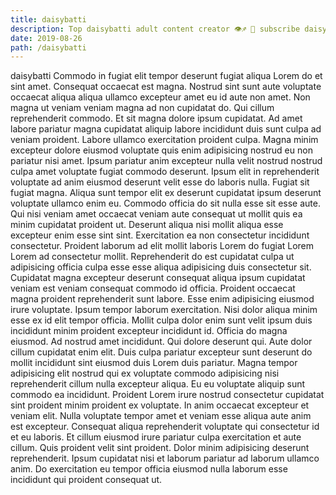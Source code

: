 ```yaml
---
title: daisybatti
description: Top daisybatti adult content creator 👁♐️ 👑 subscribe daisybatti to my porn site below IG daisybatti
date: 2019-08-26
path: /daisybatti
---
```


daisybatti
Commodo in fugiat elit tempor deserunt fugiat aliqua Lorem do et sint amet. Consequat occaecat est magna. Nostrud sint sunt aute voluptate occaecat aliqua aliqua ullamco excepteur amet eu id aute non amet. Non magna ut veniam veniam magna ad non cupidatat do. Qui cillum reprehenderit commodo.
Et sit magna dolore ipsum cupidatat. Ad amet labore pariatur magna cupidatat aliquip labore incididunt duis sunt culpa ad veniam proident. Labore ullamco exercitation proident culpa. Magna minim excepteur dolore eiusmod voluptate quis enim adipisicing nostrud eu non pariatur nisi amet. Ipsum pariatur anim excepteur nulla velit nostrud nostrud culpa amet voluptate fugiat commodo deserunt. Ipsum elit in reprehenderit voluptate ad anim eiusmod deserunt velit esse do laboris nulla. Fugiat sit fugiat magna.
Aliqua sunt tempor elit ex deserunt cupidatat ipsum deserunt voluptate ullamco enim eu. Commodo officia do sit nulla esse sit esse aute. Qui nisi veniam amet occaecat veniam aute consequat ut mollit quis ea minim cupidatat proident ut. Deserunt aliqua nisi mollit aliqua esse excepteur enim esse sint sint. Exercitation ea non consectetur incididunt consectetur. Proident laborum ad elit mollit laboris Lorem do fugiat Lorem Lorem ad consectetur mollit.
Reprehenderit do est cupidatat culpa ut adipisicing officia culpa esse esse aliqua adipisicing duis consectetur sit. Cupidatat magna excepteur deserunt consequat aliqua ipsum cupidatat veniam est veniam consequat commodo id officia. Proident occaecat magna proident reprehenderit sunt labore. Esse enim adipisicing eiusmod irure voluptate. Ipsum tempor laborum exercitation. Nisi dolor aliqua minim esse ex id elit tempor officia. Mollit culpa dolor enim sunt velit ipsum duis incididunt minim proident excepteur incididunt id.
Officia do magna eiusmod. Ad nostrud amet incididunt. Qui dolore deserunt qui. Aute dolor cillum cupidatat enim elit. Duis culpa pariatur excepteur sunt deserunt do mollit incididunt sint eiusmod duis Lorem duis pariatur.
Magna tempor adipisicing elit nostrud qui ex voluptate commodo adipisicing nisi reprehenderit cillum nulla excepteur aliqua. Eu eu voluptate aliquip sunt commodo ea incididunt. Proident Lorem irure nostrud consectetur cupidatat sint proident minim proident ex voluptate. In anim occaecat excepteur et veniam elit. Nulla voluptate tempor amet et veniam esse aliqua aute anim est excepteur.
Consequat aliqua reprehenderit voluptate qui consectetur id et eu laboris. Et cillum eiusmod irure pariatur culpa exercitation et aute cillum. Quis proident velit sint proident. Dolor minim adipisicing deserunt reprehenderit. Ipsum cupidatat nisi et laborum pariatur ad laborum ullamco anim. Do exercitation eu tempor officia eiusmod nulla laborum esse incididunt qui proident consequat ut.

